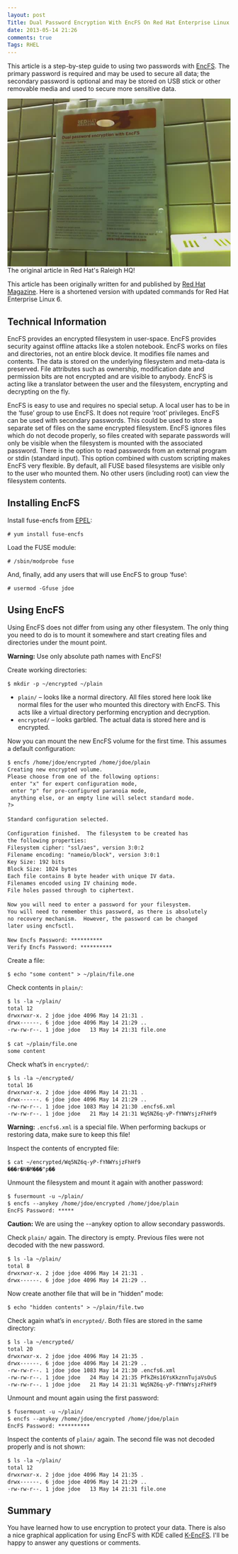 ```yaml
---
layout: post
Title: Dual Password Encryption With EncFS On Red Hat Enterprise Linux 6
date: 2013-05-14 21:26
comments: true
Tags: RHEL
---
```


This article is a step-by-step guide to using two passwords with [EncFS](http://www.arg0.net/encfs).
The primary password is required and may be used to secure all data;
the secondary password is optional and may be stored on USB stick or
other removable media and used to secure more sensitive data. 

<img src="/images/encfs_raleigh.jpg" alt="Article in Raleigh" style="clear:both;display:block;"/>
The original article in Red Hat's Raleigh HQ!

This article has been originally written for and published by
[Red Hat Magazine](http://magazine.redhat.com/2007/06/13/dual-password-encryption-with-encfs/).
Here is a shortened version with updated commands for Red Hat Enterprise Linux 6.

Technical Information
----------------------

EncFS provides an encrypted filesystem in user-space. EncFS provides security
against offline attacks like a stolen notebook.
EncFS works on files and directories, not an entire block device.
It modifies file names and contents.
The data is stored on the underlying filesystem and meta-data is preserved.
File attributes such as ownership, modification date and permission bits are not encrypted
and are visible to anybody. EncFS is acting like a translator between the user and
the filesystem, encrypting and decrypting on the fly.


EncFS is easy to use and requires no special setup. A local user has to be in the ‘fuse’
group to use EncFS. It does not require ‘root’ privileges.
EncFS can be used with secondary passwords. This could be used to store a separate set of files on the same encrypted filesystem. 
EncFS ignores files which do not decode properly, so files created with separate passwords will 
only be visible when the filesystem is mounted with the associated password.
There is the option to read passwords from an external program or stdin (standard input). 
This option combined with custom scripting makes EncFS very flexible.
By default, all FUSE based filesystems are visible only to the user who mounted them. 
No other users (including root) can view the filesystem contents.


Installing EncFS
-----------------

Install fuse-encfs from [EPEL](https://fedoraproject.org/wiki/EPEL):

    # yum install fuse-encfs

Load the FUSE module:

    # /sbin/modprobe fuse

And, finally, add any users that will use EncFS to group ‘fuse’:

    # usermod -Gfuse jdoe

Using EncFS
-----------

Using EncFS does not differ from using any other filesystem.
The only thing you need to do is to mount it somewhere and start creating 
files and directories under the mount point.

**Warning:** Use only absolute path names with EncFS!

Create working directories:

    $ mkdir -p ~/encrypted ~/plain

* `plain/` – looks like a normal directory. All files stored here look like normal
files for the user who mounted this directory with EncFS. This acts like a virtual
directory performing encryption and decryption.
* `encrypted/` – looks garbled. The actual data is stored here and is encrypted.

Now you can mount the new EncFS volume for the first time. This assumes a default configuration:

    $ encfs /home/jdoe/encrypted /home/jdoe/plain
    Creating new encrypted volume.
    Please choose from one of the following options:
     enter "x" for expert configuration mode,
     enter "p" for pre-configured paranoia mode,
     anything else, or an empty line will select standard mode.
    ?> 
    
    Standard configuration selected.
    
    Configuration finished.  The filesystem to be created has
    the following properties:
    Filesystem cipher: "ssl/aes", version 3:0:2
    Filename encoding: "nameio/block", version 3:0:1
    Key Size: 192 bits
    Block Size: 1024 bytes
    Each file contains 8 byte header with unique IV data.
    Filenames encoded using IV chaining mode.
    File holes passed through to ciphertext.
    
    Now you will need to enter a password for your filesystem.
    You will need to remember this password, as there is absolutely
    no recovery mechanism.  However, the password can be changed
    later using encfsctl.
    
    New Encfs Password: **********
    Verify Encfs Password: **********


Create a file:

    $ echo "some content" > ~/plain/file.one

Check contents in `plain/`:

    $ ls -la ~/plain/
    total 12
    drwxrwxr-x. 2 jdoe jdoe 4096 May 14 21:31 .
    drwx------. 6 jdoe jdoe 4096 May 14 21:29 ..
    -rw-rw-r--. 1 jdoe jdoe   13 May 14 21:31 file.one
    
    $ cat ~/plain/file.one 
    some content

Check what’s in `encrypted/`:

    $ ls -la ~/encrypted/
    total 16
    drwxrwxr-x. 2 jdoe jdoe 4096 May 14 21:31 .
    drwx------. 6 jdoe jdoe 4096 May 14 21:29 ..
    -rw-rw-r--. 1 jdoe jdoe 1083 May 14 21:30 .encfs6.xml
    -rw-rw-r--. 1 jdoe jdoe   21 May 14 21:31 Wq5NZ6q-yP-fYNWYsjzFhHf9

**Warning:** `.encfs6.xml` is a special file. When performing backups or restoring data,
make sure to keep this file!

Inspect the contents of encrypted file:

    $ cat ~/encrypted/Wq5NZ6q-yP-fYNWYsjzFhHf9 
    ���r�N�M���"p��

Unmount the filesystem and mount it again with another password:

    $ fusermount -u ~/plain/
    $ encfs --anykey /home/jdoe/encrypted /home/jdoe/plain
    EncFS Password: *****

**Caution:** We are using the --anykey option to allow secondary passwords.

Check `plain/` again. The directory is empty. Previous files were not decoded with the new password.

    $ ls -la ~/plain/
    total 8
    drwxrwxr-x. 2 jdoe jdoe 4096 May 14 21:31 .
    drwx------. 6 jdoe jdoe 4096 May 14 21:29 ..

Now create another file that will be in “hidden” mode:

    $ echo "hidden contents" > ~/plain/file.two

Check again what’s in `encrypted/`. Both files are stored in the same directory:

    $ ls -la ~/encrypted/
    total 20
    drwxrwxr-x. 2 jdoe jdoe 4096 May 14 21:35 .
    drwx------. 6 jdoe jdoe 4096 May 14 21:29 ..
    -rw-rw-r--. 1 jdoe jdoe 1083 May 14 21:30 .encfs6.xml
    -rw-rw-r--. 1 jdoe jdoe   24 May 14 21:35 PfkZHs16YsKkznnTujaVsOuS
    -rw-rw-r--. 1 jdoe jdoe   21 May 14 21:31 Wq5NZ6q-yP-fYNWYsjzFhHf9

Unmount and mount again using the first password:

    $ fusermount -u ~/plain/
    $ encfs --anykey /home/jdoe/encrypted /home/jdoe/plain
    EncFS Password: **********

Inspect the contents of `plain/` again. The second file was not decoded properly and is not shown:

    $ ls -la ~/plain/
    total 12
    drwxrwxr-x. 2 jdoe jdoe 4096 May 14 21:35 .
    drwx------. 6 jdoe jdoe 4096 May 14 21:29 ..
    -rw-rw-r--. 1 jdoe jdoe   13 May 14 21:31 file.one

Summary
-------

You have learned how to use encryption to protect your data.
There is also a nice graphical application 
for using EncFS with KDE called [K-EncFS](http://kde-apps.org/content/show.php?content=54078).
I'll be happy to answer any questions or comments.
